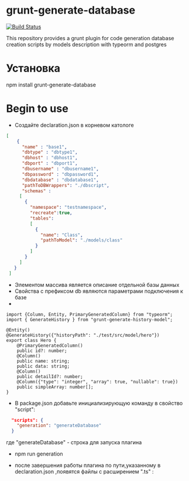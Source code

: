 # grunt-generate-database

[![Build Status](https://travis-ci.org/AbatapCompany/grunt-generate-history-model.svg?branch=master)](https://travis-ci.org/AbatapCompany/grunt-generate-database)

This repository provides a grunt plugin for code generation database creation scripts by models description with typeorm and postgres

# Установка

  npm install grunt-generate-database
  
# Begin to use
* Создайте declaration.json в корневом катологе
```json
[
    {
      "name" : "base1",
      "dbtype" : "dbtype1",
      "dbhost" : "dbhost1",
      "dbport" : "dbport1",
      "dbusername" : "dbusername1",
      "dbpassword" : "dbpassword1",
      "dbdatabase" : "dbdatabase1",
      "pathToDBWrappers": "./dbscript",
      "schemas" : 
     [
       {
         "namespace": "testnamespace",
         "recreate":true,
         "tables":
         [
           {
             "name": "Class", 
             "pathToModel": "./models/class"
           }
         ]
       }
     ]
   }
 ]
``` 
* Элементом массива является описание отдельной базы данных
* Свойства с префиксом db являются параметрами подключения к базе
*
```typescripts
import {Column, Entity, PrimaryGeneratedColumn} from "typeorm";
import { GenerateHistory } from "grunt-generate-history-model";

@Entity()
@GenerateHistory({"historyPath": "./test/src/model/hero"})
export class Hero {
    @PrimaryGeneratedColumn()
    public id?: number;
    @Column()
    public name: string;
    public data: string;
    @Column()
    public detailId?: number;
    @Column({"type": "integer", "array": true, "nullable": true})
    public simpleArray: number[];
}
```
* В package.json добавьте инициализирующую команду в свойство "script":
```json
  "scripts": {
    "generation": "generateDatabase"
  }
  ```
  где "generateDatabase" - строка для запуска плагина
  
* npm run generation

* после завершения работы плагина по пути,указанному в declaration.json ,появятся файлы с расширением ".ts" :
